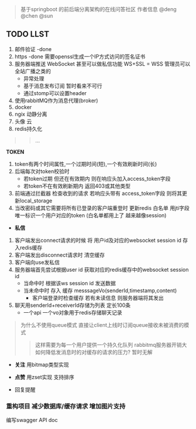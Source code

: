 > 基于springboot 的前后端分离架构的在线问答社区
作者信息 @deng @chen @sun
## TODO LLST
1. 邮件验证 -done 
2. https -done 需要openssl生成一个IP方式访问的签名证书
3. 服务器端推送 WebSocket 甚至可以做私信功能 WS+SSL = WSS 管理员可以全站广播之类的
    - 异常处理
    - 基于消息发布订阅 暂时看来不可行
    - 通过stomp可以设置header
4. 使用rabbitMQ作为消息代理(broker)
5. docker
6. ngix 动静分离
7. 头像 云
8. redis持久化
>>...

**TOKEN**
1. token有两个时间属性,一个过期时间(短),一个有效刷新时间(长)
2. 后端每次对token校验时 
    - 若token过期 但还在有效期内 则在响应头加入access_token字段
    - 若token不在有效刷新期内 返回403或其他类型
2. 前端通过拦截器 检查收到的请求 若响应头带有 access_token字段 则将其更新local_storage
5. 当改密码或其它需要将所有已登录的客户端重登时 更新redis 白名单 用jti字段唯一标识一个用户对应的token (白名单都用上了 越来越像session)

- **私信**
1. 客户端发出connect请求的时候 将 用户id及对应的websocket session  id 存入redis缓存
2. 客户端发出disconnect请求时 清空缓存
3. 客户端向use发私信
4. 服务器端首先尝试根据user id 获取对应的redis缓存中的websocket session id
    - 当命中时 根据该ws session id 发送数据
    - 当未命中时 存入 缓存 messsageVo(senderId,timestamp,content)
        - 客户端登录时检查缓存 若有未读信息 则服务器端将其发出
1. 聊天用senderId+receiverId存储为列表 定长100条
    - 一个api 一个vo对象用于redis存储聊天记录
> 为什么不使用queue模式 直接让client上线时订阅queue接收未被消费的模式
>> 这样需要为每一个用户提供一个持久化队列 rabbitmq服务器开销大
> 如何降低发消息时的对缓存的请求的压力? 暂时无解
- **关注**
用bitmap类型实现 

- **点赞**
用zset实现 支持排序

- 回复提醒

### 重构项目 减少数据库/缓存请求 增加图片支持
编写swagger API doc